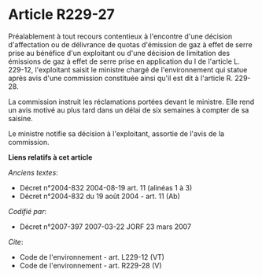 # Article R229-27

Préalablement à tout recours contentieux à l'encontre d'une décision d'affectation ou de délivrance de quotas d'émission de
gaz à effet de serre prise au bénéfice d'un exploitant ou d'une décision de limitation des émissions de gaz à effet de serre
prise en application du I de l'article L. 229-12, l'exploitant saisit le ministre chargé de l'environnement qui statue après
avis d'une commission constituée ainsi qu'il est dit à l'article R. 229-28. 

La commission instruit les réclamations portées devant le ministre. Elle rend un avis motivé au plus tard dans un délai de
six semaines à compter de sa saisine. 

Le ministre notifie sa décision à l'exploitant, assortie de l'avis de la commission.

**Liens relatifs à cet article**

_Anciens textes_:

  - Décret n°2004-832 2004-08-19 art. 11 (alinéas 1 à 3)
  - Décret n°2004-832 du 19 août 2004 - art. 11 (Ab)

_Codifié par_:

  - Décret n°2007-397 2007-03-22 JORF 23 mars 2007

_Cite_:

  - Code de l'environnement - art. L229-12 (VT)
  - Code de l'environnement - art. R229-28 (V)

